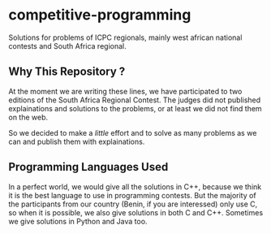 # competitive-programming
Solutions for problems of ICPC regionals, mainly west african national contests and South Africa regional.

## Why This Repository ?
At the moment we are writing these lines, we have participated to two editions
of the South Africa Regional Contest. The judges did not published explainations
and solutions to the problems, or at least we did not find them on the web.

So we decided to make a *little* effort and to solve as many problems as we can
and publish them with explainations.

## Programming Languages Used
In a perfect world, we would give all the solutions in C++, because we think it
is the best language to use in programming contests. But the majority of the
participants from our country (Benin, if you are interessed) only use C, so when
it is possible, we also give solutions in both C and C++. Sometimes we give
solutions in Python and Java too.
